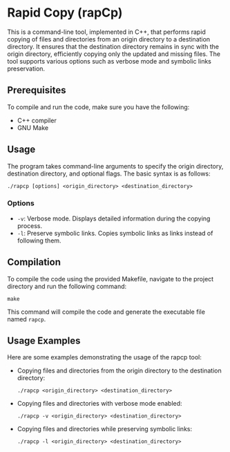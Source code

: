 # Rapid Copy (rapCp)

This is a command-line tool, implemented in C++, that performs rapid copying of files and directories from an origin directory to a destination directory. It ensures that the destination directory remains in sync with the origin directory, efficiently copying only the updated and missing files. The tool supports various options such as verbose mode and symbolic links preservation.

## Prerequisites

To compile and run the code, make sure you have the following:

- C++ compiler
- GNU Make

## Usage

The program takes command-line arguments to specify the origin directory, destination directory, and optional flags. The basic syntax is as follows:

```
./rapcp [options] <origin_directory> <destination_directory>
```

### Options

- `-v`: Verbose mode. Displays detailed information during the copying process.
- `-l`: Preserve symbolic links. Copies symbolic links as links instead of following them.

## Compilation

To compile the code using the provided Makefile, navigate to the project directory and run the following command:

```
make
```

This command will compile the code and generate the executable file named `rapcp`.

## Usage Examples

Here are some examples demonstrating the usage of the rapcp tool:

- Copying files and directories from the origin directory to the destination directory:
  ```
  ./rapcp <origin_directory> <destination_directory>
  ```

- Copying files and directories with verbose mode enabled:
  ```
  ./rapcp -v <origin_directory> <destination_directory>
  ```

- Copying files and directories while preserving symbolic links:
  ```
  ./rapcp -l <origin_directory> <destination_directory>
  ```
  
